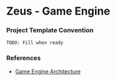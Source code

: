 # Zeus - Game Engine

### Project Template Convention
```
TODO: Fill when ready
```
### References
- [Game Engine Architecture](https://www.gameenginebook.com/)